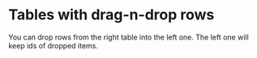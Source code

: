 # Tables with drag-n-drop rows

You can drop rows from the right table into the left one. The left one will keep ids of dropped items.
